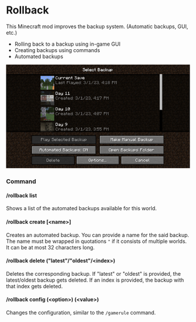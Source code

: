 # Rollback
This Minecraft mod improves the backup system. (Automatic backups, GUI, etc.)
- Rolling back to a backup using in-game GUI
- Creating backups using commands
- Automated backups

![Rollback Screen](https://raw.githubusercontent.com/MehradN/Rollback/master/screenshots/RollbackScreen.png)

### Command
#### /rollback list
Shows a list of the automated backups available for this world.
#### /rollback create [\<name\>]
Creates an automated backup. You can provide a name for the said backup. The name must be wrapped in quotations `"` if it consists of multiple worlds. It can be at most 32 characters long.
#### /rollback delete ("latest"/"oldest"/\<index\>)
Deletes the corresponding backup. If "latest" or "oldest" is provided, the latest/oldest backup gets deleted. If an index is provided, the backup with that index gets deleted.
#### /rollback config (\<option\>) (\<value\>)
Changes the configuration, similar to the `/gamerule` command.


